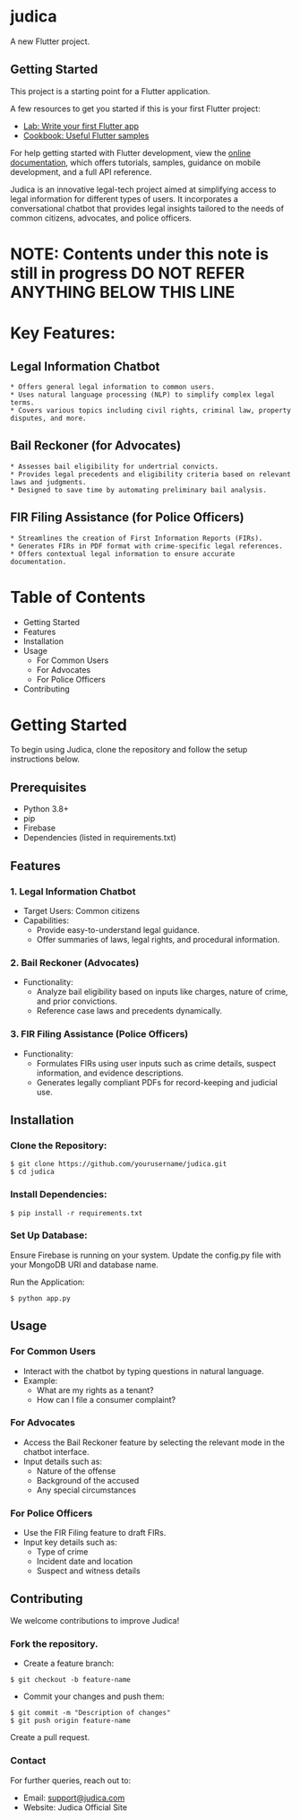 # judica

A new Flutter project.

## Getting Started

This project is a starting point for a Flutter application.

A few resources to get you started if this is your first Flutter project:

- [Lab: Write your first Flutter app](https://docs.flutter.dev/get-started/codelab)
- [Cookbook: Useful Flutter samples](https://docs.flutter.dev/cookbook)

For help getting started with Flutter development, view the
[online documentation](https://docs.flutter.dev/), which offers tutorials,
samples, guidance on mobile development, and a full API reference.

Judica is an innovative legal-tech project aimed at simplifying access to legal information for different types of users. It incorporates a conversational chatbot that provides legal insights tailored to the needs of common citizens, advocates, and police officers.

# NOTE: Contents under this note is still in progress DO NOT REFER ANYTHING BELOW THIS LINE

# Key Features:

  ## Legal Information Chatbot

    * Offers general legal information to common users.
    * Uses natural language processing (NLP) to simplify complex legal terms.
    * Covers various topics including civil rights, criminal law, property disputes, and more.

  ## Bail Reckoner (for Advocates)

    * Assesses bail eligibility for undertrial convicts.
    * Provides legal precedents and eligibility criteria based on relevant laws and judgments.
    * Designed to save time by automating preliminary bail analysis.

  ## FIR Filing Assistance (for Police Officers)

    * Streamlines the creation of First Information Reports (FIRs).
    * Generates FIRs in PDF format with crime-specific legal references.
    * Offers contextual legal information to ensure accurate documentation.

# Table of Contents

  - Getting Started
  - Features
  - Installation
  - Usage
    - For Common Users
    - For Advocates
    - For Police Officers
  - Contributing

# Getting Started

To begin using Judica, clone the repository and follow the setup instructions below.

## Prerequisites
  - Python 3.8+
  - pip
  - Firebase
  - Dependencies (listed in requirements.txt)

## Features

  ### 1. Legal Information Chatbot
  * Target Users: Common citizens
  * Capabilities:
    * Provide easy-to-understand legal guidance.
    * Offer summaries of laws, legal rights, and procedural information.
  
  ### 2. Bail Reckoner (Advocates)
  * Functionality:
    * Analyze bail eligibility based on inputs like charges, nature of crime, and prior convictions.
    * Reference case laws and precedents dynamically.
  
  ### 3. FIR Filing Assistance (Police Officers)
  * Functionality:
    * Formulates FIRs using user inputs such as crime details, suspect information, and evidence descriptions.
    * Generates legally compliant PDFs for record-keeping and judicial use.

## Installation

### Clone the Repository:
```
$ git clone https://github.com/yourusername/judica.git
$ cd judica
```

### Install Dependencies:
```
$ pip install -r requirements.txt
```

### Set Up Database:

Ensure Firebase is running on your system.
Update the config.py file with your MongoDB URI and database name.

Run the Application:
```
$ python app.py
```

## Usage
### For Common Users
  * Interact with the chatbot by typing questions in natural language.
  * Example:
    * What are my rights as a tenant?
    * How can I file a consumer complaint?

### For Advocates
  * Access the Bail Reckoner feature by selecting the relevant mode in the chatbot interface.
  * Input details such as:
    * Nature of the offense
    * Background of the accused
    * Any special circumstances

### For Police Officers
  * Use the FIR Filing feature to draft FIRs.
  * Input key details such as:
    * Type of crime
    * Incident date and location
    * Suspect and witness details

## Contributing
  
We welcome contributions to improve Judica!

### Fork the repository.

* Create a feature branch:
```
$ git checkout -b feature-name
```

* Commit your changes and push them:
```
$ git commit -m "Description of changes"
$ git push origin feature-name
```
Create a pull request.

### Contact
For further queries, reach out to:

* Email: support@judica.com
* Website: Judica Official Site
